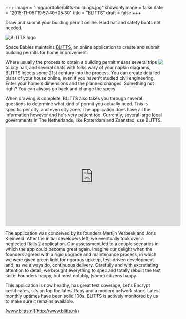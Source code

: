 +++
image = "img/portfolio/blitts-buildings.jpg"
showonlyimage = false
date = "2015-11-05T19:57:40+05:30"
title = "BLITTS"
draft = false
+++

Draw and submit your building permit online. Hard hat and safety boots not needed.
<!--more-->

![BLITTS logo][1]

Space Babies maintains [BLITTS](https://www.blitts.nl/), an online application to create and submit building permits for home improvement.

<img align="right" src="/img/portfolio/winner-gemeentepioniers-jury-2017.jpg">Where usually the process to obtain a building permit means several trips to city hall, and several chats with folks wary of your napkin diagrams, BLITTS injects some 21st century into the process. You can create detailed plans of your house online, even if you haven't studied civil engineering. Enter your home's dimensions and the planned changes. Something not right? You can always go back and change the specs.

When drawing is complete, BLITTS also takes you through several questions to determine what kind of permit you actually need. This is specific per city, and even city zone. The application does have all the information however and he's very patient too. Currently, several large local governments in The Netherlands, like Rotterdam and Zaanstad, use BLITTS.

<div class="embed-responsive embed-responsive-16by9">
  <iframe class="embed-responsive-item" width="560" height="315" src="https://www.youtube.com/embed/RWqXiYS9WhM?ecver=1" frameborder="0" allowfullscreen></iframe>
</div>

The application was conceived by its founders Martijn Verbeek and Joris Kleinveld. After the initial developers left, we eventually took over a neglected Rails 2 application. Our assessment led to a couple scenarios in which the app could become great again. Imagine our delight when the founders agreed with a rigid upgrade and maintenance process, in which we were given green light for rigorous upkeep, test-driven development and, as we always do, continuous delivery. Carefully and with excrutiating attention to detail, we brought everything to spec and totally rebuilt the test suite. Founders happy, but most notably, (some) citizens happy.

This application is now healthy, has great test coverage, Let's Encrypt certificates, sits on top the latest Ruby and a modern network stack. Latest monthly uptimes have been solid 100s. BLITTS is actively monitored by us to make sure it remains available.

[www.blitts.nl](http://www.blitts.nl/)

[1]: /img/portfolio/blitts.png
